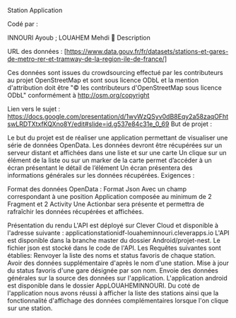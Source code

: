 Station Application

Codé par :

INNOURI Ayoub ; LOUAHEM Mehdi
📝 Description

URL des données : [https://www.data.gouv.fr/fr/datasets/stations-et-gares-de-metro-rer-et-tramway-de-la-region-ile-de-france/]

Ces données sont issues du crowdsourcing effectué par les contributeurs au projet OpenStreetMap et sont sous licence ODbL et la mention d'attribution doit être "© les contributeurs d'OpenStreetMap sous licence ODbL" conformément à http://osm.org/copyright

Lien vers le sujet : https://docs.google.com/presentation/d/1wyWzQSyv0dB8Eqy2a58zaqOFhtswLRDTXtxfKQXno8Y/edit#slide=id.g537e84c31e_0_69
But de projet :

Le but du projet est de réaliser une application permettant de visualiser une série de données OpenData. Les données devront être récupérées sur un serveur distant et affichées dans une liste et sur une carte Un clique sur un élément de la liste ou sur un marker de la carte permet d’accéder à un écran présentant le détail de l’élément Un écran présentera des informations générales sur les données récupérées.
Exigences :

Format des données OpenData : Format Json Avec un champ correspondant à une position Application composée au minimum de 2 Fragment et 2 Activity Une Actionbar sera présente et permettra de rafraîchir les données récupérées et affichées.

Présentation du rendu
L'API est déployé sur Clever Cloud et disponible à l'adresse suivante : applicationstationidf-louaheminnouri.cleverapps.io
L'API est disponible dans la branche master du dossier Android/projet-nest.
Le fichier json est stocké dans le code de l'API.
Les Requêtes suivantes sont établies: 
Renvoyer la liste des noms et status favoris de chaque station.
Avoir des données supplémentaire d'après le nom d'une station.
Mise à jour du status favoris d'une gare désignée par son nom.
Envoie des données générales sur la source des données sur l'application.
L'application android est disponible dans le dossier AppLOUAHEMINNOURI.
Du coté de l'application nous avons réussi à afficher la liste des stations ainsi que la fonctionnalité d'affichage des données complémentaires lorsque l'on clique sur une station.
